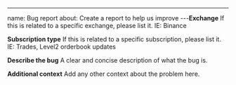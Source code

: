 ---
name: Bug report
about: Create a report to help us improve
---**Exchange**
If this is related to a specific exchange, please list it. IE: Binance

**Subscription type**
If this is related to a specific subscription, please list it. IE: Trades, Level2 orderbook updates

**Describe the bug**
A clear and concise description of what the bug is.

**Additional context**
Add any other context about the problem here.
